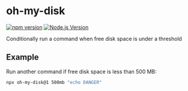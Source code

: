 # oh-my-disk

[![npm version](https://img.shields.io/npm/v/oh-my-disk.svg?style=flat-square)](https://npmjs.com/package/oh-my-disk)
[![Node.js Version](http://img.shields.io/node/v/oh-my-disk.svg?style=flat-square)](https://nodejs.org/en/)

Conditionally run a command when free disk space is under a threshold

## Example

Run another command if free disk space is less than 500 MB:

```sh
npx oh-my-disk@1 500mb "echo DANGER"
```
